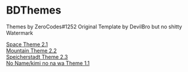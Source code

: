 # BDThemes
Themes by ZeroCodes#1252
Original Template by DevilBro but no shitty Watermark

<a href="https://raw.githubusercontent.com/Z3R0-CDS/BDThemes/main/themes/space.theme.css">Space Theme 2.1</a><br>
<a href="https://raw.githubusercontent.com/Z3R0-CDS/BDThemes/main/themes/MTN.theme.css">Mountain Theme 2.2</a><br>
<a href="https://raw.githubusercontent.com/Z3R0-CDS/BDThemes/main/themes/Speicherstadt.theme.css">Speicherstadt Theme 2.3</a><br>
<a href="https://raw.githubusercontent.com/Z3R0-CDS/BDThemes/main/themes/noname.theme.css">No Name/kimi no na wa Theme 1.1</a><br>
